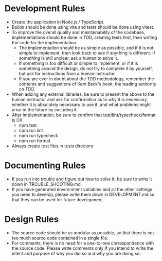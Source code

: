 # Development Rules
- Create the application in Node.js / TypeScript.
- Builds should be done using vite and tests should be done using vitest.
- To improve the overall quality and maintainability of the codebase, implementations should be done in TDD, creating tests first, then writing the code for the implementation.
  - The implementation should be as simple as possible, and if it is not simple to implement, then look back to see if anything is different. If something is still unclear, ask a human to solve it.
  - If something is too difficult or simple to implement, or if it is something around the design, do not try to complete it by yourself, but ask for instructions from a human instructor.
  - If you are ever in doubt about the TDD methodology, remember the contents and suggestions of Kent Beck's book, the leading authority on TDD.
- When adding any external libraries, be sure to present the above to the human instructor and ask for confirmation as to why it is necessary, whether it is absolutely necessary to use it, and what problems might arise in the future by including it.
- After implementation, be sure to confirm that test/lint/typecheck/format is OK.
  - npm test
  - npm run lint
  - npm run typecheck
  - npm run format
- Always create test files in tests directory

# Documenting Rules
- If you run into trouble and figure out how to solve it, be sure to write it down in TROUBLE_SHOOTING.md.
- If you have generated environment variables and all the other settings you need to develop, please write them down in DEVELOPMENT.md so that they can be used for future development.

# Design Rules
- The source code should be as modular as possible, so that there is not too much source code contained in a single file.
- For comments, there is no need for a one-to-one correspondence with the source code. Please write comments only if you intend to write the intent and purpose of why you did so and why you are doing so.